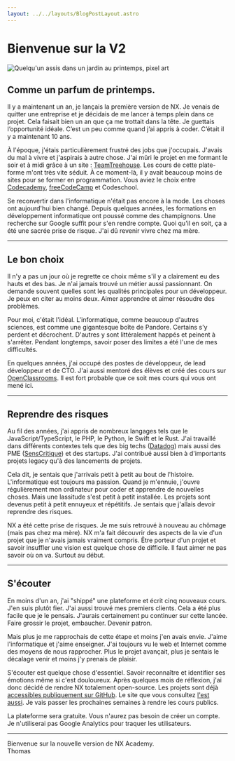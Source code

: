 ```yaml
---
layout: ../../layouts/BlogPostLayout.astro
---
```


# Bienvenue sur la V2

![Quelqu'un assis dans un jardin au printemps, pixel art](/jardin-printemps.webp)


## Comme un parfum de printemps.

Il y a maintenant un an, je lançais la première version de NX. Je venais de quitter une entreprise et je décidais de me lancer à temps plein dans
ce projet. Cela faisait bien un an que ça me trottait dans la tête. Je
guettais l’opportunité idéale. C’est un peu comme quand j’ai appris à
coder. C’était il y a maintenant 10 ans.


À l'époque, j'étais particulièrement frustré des jobs que j'occupais.
J'avais du mal à vivre et j'aspirais à autre chose. J'ai mûri le projet
en me formant le soir et à midi grâce à un site : <a href="https://teamtreehouse.com/" target="_blank">TeamTreehouse</a>. Les cours de cette plate-forme m'ont très vite séduit. À ce moment-là, il y avait beaucoup moins de sites pour se former en programmation. Vous aviez le choix entre <a href="https://www.codecademy.com/" target="_blank">Codecademy</a>, <a href="https://www.freecodecamp.org/" target="_blank">freeCodeCamp</a> et Codeschool.


Se reconvertir dans l'informatique n'était pas encore à la mode. Les
choses ont aujourd'hui bien changé. Depuis quelques années, les
formations en développement informatique ont poussé comme des
champignons. Une recherche sur Google suffit pour s'en rendre compte.
Quoi qu'il en soit, ça a été une sacrée prise de risque. J'ai dû revenir
vivre chez ma mère.


---


## Le bon choix

Il n'y a pas un jour où je regrette ce choix même s'il y a clairement eu des hauts et des bas. Je n'ai jamais trouvé un métier aussi passionnant. On demande souvent quelles sont les qualités principales pour un développeur. Je peux en citer au moins deux. Aimer apprendre et aimer résoudre des problèmes.


Pour moi, c'était l'idéal. L'informatique, comme beaucoup d'autres sciences, est comme une gigantesque boîte de Pandore. Certains s'y perdent et décrochent. D'autres y sont littéralement happés et peinent à s'arrêter. Pendant longtemps, savoir poser des limites a été l'une de mes difficultés.


En quelques années, j'ai occupé des postes de développeur, de lead développeur et de CTO. J'ai aussi mentoré des élèves et créé des cours sur <a href="https://openclassrooms.com/fr/" target="_blank">OpenClassrooms</a>. Il est fort probable que ce soit mes cours qui vous ont mené ici.


---


## Reprendre des risques

Au fil des années, j'ai appris de nombreux langages tels que le JavaScript/TypeScript, le PHP, le Python, le Swift et le Rust. J'ai travaillé dans différents contextes tels que des big techs (<a href="https://www.datadoghq.com/" target="_blank">Datadog</a>) mais aussi des PME (<a href="https://www.senscritique.com/" target="_blank">SensCritique</a>) et des startups. J'ai contribué aussi bien à d'importants projets legacy qu'à des lancements de projets.


Cela dit, je sentais que j'arrivais petit à petit au bout de l'histoire. L'informatique est toujours ma passion. Quand je m'ennuie, j'ouvre régulièrement mon ordinateur pour coder et apprendre de nouvelles choses. Mais une lassitude s'est petit à petit installée. Les projets sont devenus petit à petit ennuyeux et répétitifs. Je sentais que j'allais devoir reprendre des risques.


NX a été cette prise de risques. Je me suis retrouvé à nouveau au chômage (mais pas chez ma mère). NX m'a fait découvrir des aspects de la vie d'un projet que je n'avais jamais vraiment compris. Être porteur d'un projet et savoir insuffler une vision est quelque chose de difficile. Il faut aimer ne pas savoir où on va. Surtout au début.


---


## S'écouter

En moins d'un an, j'ai "shippé" une plateforme et écrit cinq nouveaux cours. J'en suis plutôt fier. J'ai aussi trouvé mes premiers clients. Cela a été plus facile que je le pensais. J'aurais certainement pu continuer sur cette lancée. Faire grossir le projet, embaucher. Devenir patron.


Mais plus je me rapprochais de cette étape et moins j'en avais envie. J'aime l'informatique et j'aime enseigner. J'ai toujours vu le web et Internet comme des moyens de nous rapprocher. Plus le projet avançait, plus je sentais le décalage venir et moins j'y prenais de plaisir.


S'écouter est quelque chose d'essentiel. Savoir reconnaître et identifier ses émotions même si c'est douloureux. Après quelques mois de réflexion, j'ai donc décidé de rendre NX totalement open-source. Les projets sont déjà <a href="https://github.com/orgs/nx-academy/repositories" target="_blank">accessibles publiquement sur GitHub</a>. Le site que vous consultez <a href="https://github.com/nx-academy/nx-academy.github.io" target="_blank">l'est aussi</a>. Je vais passer les prochaines semaines à rendre les cours publics.


La plateforme sera gratuite. Vous n'aurez pas besoin de créer un compte. Je n'utiliserai pas Google Analytics pour traquer les utilisateurs.


---


Bienvenue sur la nouvelle version de <span class="brand-name">NX Academy</span>.
<br>
<span class="author">Thomas</span>
